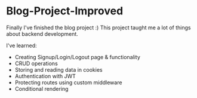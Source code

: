 # Blog-Project-Improved

Finally I've finished the blog project :) This project taught me a lot of things about backend development.

I've learned:

- Creating Signup/Login/Logout page & functionality
- CRUD operations
- Storing and reading data in cookies
- Authentication with JWT
- Protecting routes using custom middleware
- Conditional rendering
